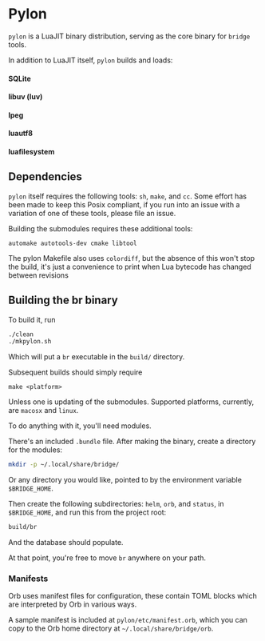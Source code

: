 # Pylon


`pylon` is a LuaJIT binary distribution, serving as the core binary for `bridge`
tools.

In addition to LuaJIT itself, `pylon` builds and loads:

#### SQLite

#### libuv (luv)

#### lpeg

#### luautf8

#### luafilesystem


## Dependencies

`pylon` itself requires the following tools: `sh`, `make`, and `cc`.  Some
effort has been made to keep this Posix compliant, if you run into an issue with
a variation of one of these tools, please file an issue.

Building the submodules requires these additional tools:

    automake autotools-dev cmake libtool

The pylon Makefile also uses `colordiff`, but the absence of this won't stop the build, it's just a convenience to print when Lua bytecode has
changed between revisions


## Building the br binary

To build it, run

```sh
./clean
./mkpylon.sh
```

Which will put a `br` executable in the `build/` directory.


Subsequent builds should simply require

    make <platform>

Unless one is updating of the submodules.  Supported platforms, currently, are
`macosx` and `linux`.

To do anything with it, you'll need modules.

There's an included `.bundle` file.  After making the binary, create
a directory for the modules:

```sh
mkdir -p ~/.local/share/bridge/
```
Or any directory you would like, pointed to by the environment variable
`$BRIDGE_HOME`.

Then create the following subdirectories: `helm`, `orb`, and `status`, in `$BRIDGE_HOME`, and
run this from the project root:

```sh
build/br
```

And the database should populate.

At that point, you're free to move `br` anywhere on your path.


### Manifests

Orb uses manifest files for configuration, these contain TOML blocks which
are interpreted by Orb in various ways.

A sample manifest is included at `pylon/etc/manifest.orb`, which you can copy
to the Orb home directory at `~/.local/share/bridge/orb`.

